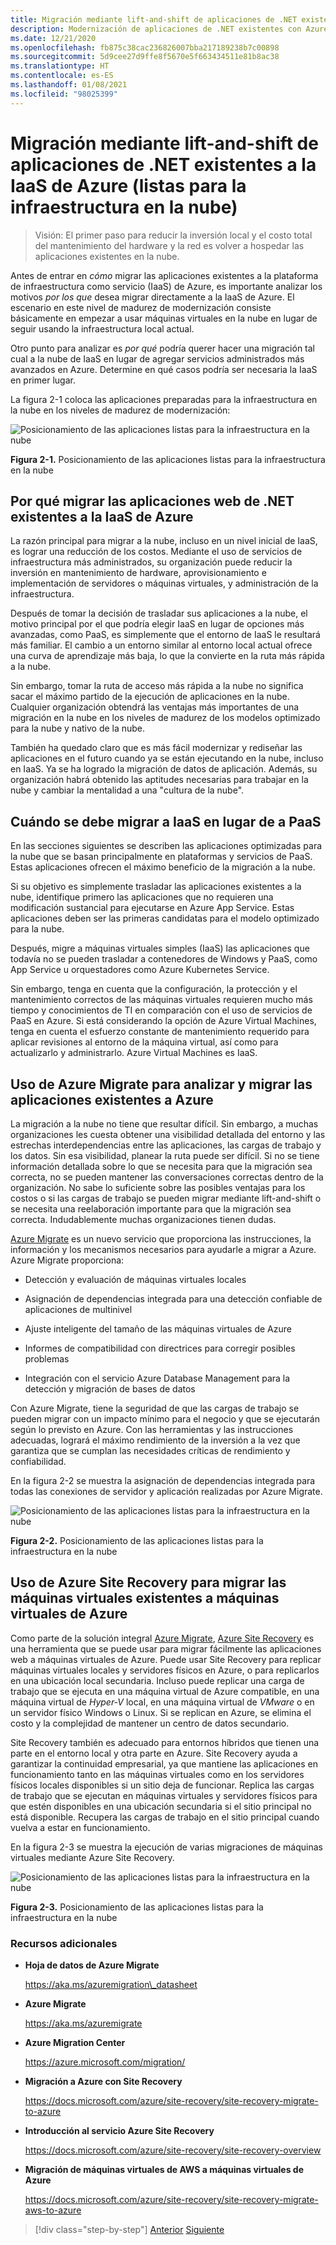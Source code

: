 ```yaml
---
title: Migración mediante lift-and-shift de aplicaciones de .NET existentes a la IaaS de Azure (listas para la infraestructura en la nube)
description: Modernización de aplicaciones de .NET existentes con Azure Cloud y contenedores Windows
ms.date: 12/21/2020
ms.openlocfilehash: fb875c38cac236826007bba217189238b7c00898
ms.sourcegitcommit: 5d9cee27d9ffe8f5670e5f663434511e81b8ac38
ms.translationtype: HT
ms.contentlocale: es-ES
ms.lasthandoff: 01/08/2021
ms.locfileid: "98025399"
---
```

# <a name="lift-and-shift-existing-net-apps-to-azure-iaas-cloud-infrastructure-ready"></a>Migración mediante lift-and-shift de aplicaciones de .NET existentes a la IaaS de Azure (listas para la infraestructura en la nube)

> Visión: El primer paso para reducir la inversión local y el costo total del mantenimiento del hardware y la red es volver a hospedar las aplicaciones existentes en la nube.

Antes de entrar en *cómo* migrar las aplicaciones existentes a la plataforma de infraestructura como servicio (IaaS) de Azure, es importante analizar los motivos *por los que* desea migrar directamente a la IaaS de Azure. El escenario en este nivel de madurez de modernización consiste básicamente en empezar a usar máquinas virtuales en la nube en lugar de seguir usando la infraestructura local actual.

Otro punto para analizar es *por qué* podría querer hacer una migración tal cual a la nube de IaaS en lugar de agregar servicios administrados más avanzados en Azure. Determine en qué casos podría ser necesaria la IaaS en primer lugar.

La figura 2-1 coloca las aplicaciones preparadas para la infraestructura en la nube en los niveles de madurez de modernización:

![Posicionamiento de las aplicaciones listas para la infraestructura en la nube](./media/image2-1.png)

**Figura 2-1.** Posicionamiento de las aplicaciones listas para la infraestructura en la nube

## <a name="why-migrate-existing-net-web-applications-to-azure-iaas"></a>Por qué migrar las aplicaciones web de .NET existentes a la IaaS de Azure

La razón principal para migrar a la nube, incluso en un nivel inicial de IaaS, es lograr una reducción de los costos. Mediante el uso de servicios de infraestructura más administrados, su organización puede reducir la inversión en mantenimiento de hardware, aprovisionamiento e implementación de servidores o máquinas virtuales, y administración de la infraestructura.

Después de tomar la decisión de trasladar sus aplicaciones a la nube, el motivo principal por el que podría elegir IaaS en lugar de opciones más avanzadas, como PaaS, es simplemente que el entorno de IaaS le resultará más familiar. El cambio a un entorno similar al entorno local actual ofrece una curva de aprendizaje más baja, lo que la convierte en la ruta más rápida a la nube.

Sin embargo, tomar la ruta de acceso más rápida a la nube no significa sacar el máximo partido de la ejecución de aplicaciones en la nube. Cualquier organización obtendrá las ventajas más importantes de una migración en la nube en los niveles de madurez de los modelos optimizado para la nube y nativo de la nube.

También ha quedado claro que es más fácil modernizar y rediseñar las aplicaciones en el futuro cuando ya se están ejecutando en la nube, incluso en IaaS. Ya se ha logrado la migración de datos de aplicación. Además, su organización habrá obtenido las aptitudes necesarias para trabajar en la nube y cambiar la mentalidad a una "cultura de la nube".

## <a name="when-to-migrate-to-iaas-instead-of-to-paas"></a>Cuándo se debe migrar a IaaS en lugar de a PaaS

En las secciones siguientes se describen las aplicaciones optimizadas para la nube que se basan principalmente en plataformas y servicios de PaaS. Estas aplicaciones ofrecen el máximo beneficio de la migración a la nube.

Si su objetivo es simplemente trasladar las aplicaciones existentes a la nube, identifique primero las aplicaciones que no requieren una modificación sustancial para ejecutarse en Azure App Service. Estas aplicaciones deben ser las primeras candidatas para el modelo optimizado para la nube.

Después, migre a máquinas virtuales simples (IaaS) las aplicaciones que todavía no se pueden trasladar a contenedores de Windows y PaaS, como App Service u orquestadores como Azure Kubernetes Service.

Sin embargo, tenga en cuenta que la configuración, la protección y el mantenimiento correctos de las máquinas virtuales requieren mucho más tiempo y conocimientos de TI en comparación con el uso de servicios de PaaS en Azure. Si está considerando la opción de Azure Virtual Machines, tenga en cuenta el esfuerzo constante de mantenimiento requerido para aplicar revisiones al entorno de la máquina virtual, así como para actualizarlo y administrarlo. Azure Virtual Machines es IaaS.

## <a name="use-azure-migrate-to-analyze-and-migrate-your-existing-applications-to-azure"></a>Uso de Azure Migrate para analizar y migrar las aplicaciones existentes a Azure

La migración a la nube no tiene que resultar difícil. Sin embargo, a muchas organizaciones les cuesta obtener una visibilidad detallada del entorno y las estrechas interdependencias entre las aplicaciones, las cargas de trabajo y los datos. Sin esa visibilidad, planear la ruta puede ser difícil. Si no se tiene información detallada sobre lo que se necesita para que la migración sea correcta, no se pueden mantener las conversaciones correctas dentro de la organización. No sabe lo suficiente sobre las posibles ventajas para los costos o si las cargas de trabajo se pueden migrar mediante lift-and-shift o se necesita una reelaboración importante para que la migración sea correcta. Indudablemente muchas organizaciones tienen dudas.

[Azure Migrate](https://aka.ms/azuremigrate) es un nuevo servicio que proporciona las instrucciones, la información y los mecanismos necesarios para ayudarle a migrar a Azure. Azure Migrate proporciona:

- Detección y evaluación de máquinas virtuales locales

- Asignación de dependencias integrada para una detección confiable de aplicaciones de multinivel

- Ajuste inteligente del tamaño de las máquinas virtuales de Azure

- Informes de compatibilidad con directrices para corregir posibles problemas

- Integración con el servicio Azure Database Management para la detección y migración de bases de datos

Con Azure Migrate, tiene la seguridad de que las cargas de trabajo se pueden migrar con un impacto mínimo para el negocio y que se ejecutarán según lo previsto en Azure. Con las herramientas y las instrucciones adecuadas, logrará el máximo rendimiento de la inversión a la vez que garantiza que se cumplan las necesidades críticas de rendimiento y confiabilidad.

En la figura 2-2 se muestra la asignación de dependencias integrada para todas las conexiones de servidor y aplicación realizadas por Azure Migrate.

![Posicionamiento de las aplicaciones listas para la infraestructura en la nube](./media/image2-2.png)

**Figura 2-2.** Posicionamiento de las aplicaciones listas para la infraestructura en la nube

## <a name="use-azure-site-recovery-to-migrate-your-existing-vms-to-azure-vms"></a>Uso de Azure Site Recovery para migrar las máquinas virtuales existentes a máquinas virtuales de Azure

Como parte de la solución integral [Azure Migrate](https://aka.ms/azuremigrate), [Azure Site Recovery](/azure/site-recovery/site-recovery-overview) es una herramienta que se puede usar para migrar fácilmente las aplicaciones web a máquinas virtuales de Azure. Puede usar Site Recovery para replicar máquinas virtuales locales y servidores físicos en Azure, o para replicarlos en una ubicación local secundaria. Incluso puede replicar una carga de trabajo que se ejecuta en una máquina virtual de Azure compatible, en una máquina virtual de *Hyper-V* local, en una máquina virtual de *VMware* o en un servidor físico Windows o Linux. Si se replican en Azure, se elimina el costo y la complejidad de mantener un centro de datos secundario.

Site Recovery también es adecuado para entornos híbridos que tienen una parte en el entorno local y otra parte en Azure. Site Recovery ayuda a garantizar la continuidad empresarial, ya que mantiene las aplicaciones en funcionamiento tanto en las máquinas virtuales como en los servidores físicos locales disponibles si un sitio deja de funcionar. Replica las cargas de trabajo que se ejecutan en máquinas virtuales y servidores físicos para que estén disponibles en una ubicación secundaria si el sitio principal no está disponible. Recupera las cargas de trabajo en el sitio principal cuando vuelva a estar en funcionamiento.

En la figura 2-3 se muestra la ejecución de varias migraciones de máquinas virtuales mediante Azure Site Recovery.

![Posicionamiento de las aplicaciones listas para la infraestructura en la nube](./media/image2-3.png)

**Figura 2-3.** Posicionamiento de las aplicaciones listas para la infraestructura en la nube

### <a name="additional-resources"></a>Recursos adicionales

- **Hoja de datos de Azure Migrate**

    <https://aka.ms/azuremigration\_datasheet>

- **Azure Migrate**

    <https://aka.ms/azuremigrate>

- **Azure Migration Center**

    <https://azure.microsoft.com/migration/>

- **Migración a Azure con Site Recovery**

    <https://docs.microsoft.com/azure/site-recovery/site-recovery-migrate-to-azure>

- **Introducción al servicio Azure Site Recovery**

    <https://docs.microsoft.com/azure/site-recovery/site-recovery-overview>

- **Migración de máquinas virtuales de AWS a máquinas virtuales de Azure**

    <https://docs.microsoft.com/azure/site-recovery/site-recovery-migrate-aws-to-azure>

>[!div class="step-by-step"]
>[Anterior](index.md)
>[Siguiente](migrate-your-relational-databases-to-azure.md) <!-- Next Chapter -->
